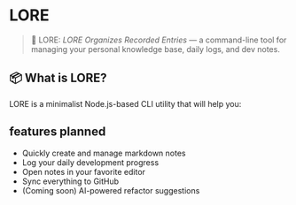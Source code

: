 # LORE

> 🧠 LORE: _LORE Organizes Recorded Entries_ — a command-line tool for managing your personal knowledge base, daily logs, and dev notes.

## 📦 What is LORE?

LORE is a minimalist Node.js-based CLI utility that will help you:

## features planned

- Quickly create and manage markdown notes
- Log your daily development progress
- Open notes in your favorite editor
- Sync everything to GitHub
- (Coming soon) AI-powered refactor suggestions
